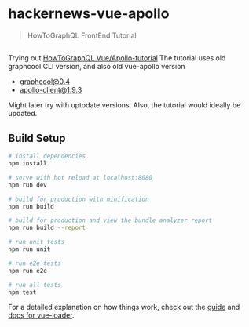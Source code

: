 # hackernews-vue-apollo

> HowToGraphQL FrontEnd Tutorial

## 

Trying out [HowToGraphQL Vue/Apollo-tutorial](https://www.howtographql.com/vue-apollo/)
The tutorial uses old graphcool CLI version, and also old vue-apollo version
* graphcool@0.4
* apollo-client@1.9.3

Might later try with uptodate versions. Also, the tutorial would ideally be updated.

## Build Setup

``` bash
# install dependencies
npm install

# serve with hot reload at localhost:8080
npm run dev

# build for production with minification
npm run build

# build for production and view the bundle analyzer report
npm run build --report

# run unit tests
npm run unit

# run e2e tests
npm run e2e

# run all tests
npm test
```

For a detailed explanation on how things work, check out the [guide](http://vuejs-templates.github.io/webpack/) and [docs for vue-loader](http://vuejs.github.io/vue-loader).
